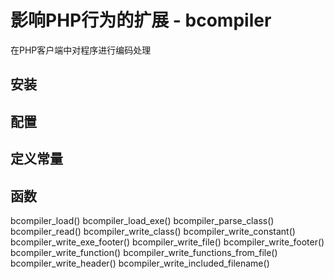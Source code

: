 # 影响PHP行为的扩展 - bcompiler

在PHP客户端中对程序进行编码处理


## 安装



## 配置



## 定义常量



## 函数 

bcompiler_load()
bcompiler_load_exe()
bcompiler_parse_class()
bcompiler_read()
bcompiler_write_class()
bcompiler_write_constant()
bcompiler_write_exe_footer()
bcompiler_write_file()
bcompiler_write_footer()
bcompiler_write_function()
bcompiler_write_functions_from_file()
bcompiler_write_header()
bcompiler_write_included_filename()
